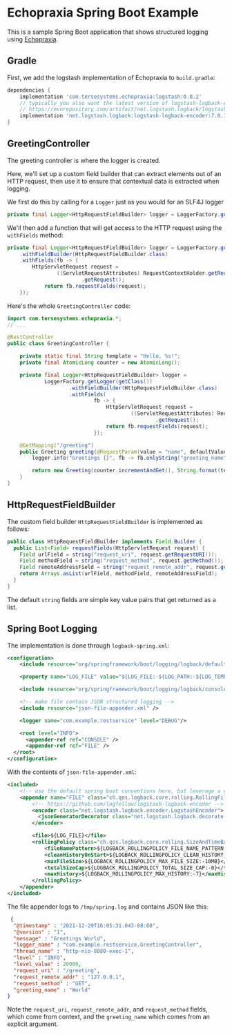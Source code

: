 # Echopraxia Spring Boot Example

This is a sample Spring Boot application that shows structured logging using [Echopraxia](https://github.com/tersesystems/echopraxia).

## Gradle

First, we add the logstash implementation of Echopraxia to `build.gradle`:

```groovy
dependencies {
	implementation 'com.tersesystems.echopraxia:logstash:0.0.2'
    // typically you also want the latest version of logstash-logback-encoder as well...
    // https://mvnrepository.com/artifact/net.logstash.logback/logstash-logback-encoder
    implementation 'net.logstash.logback:logstash-logback-encoder:7.0.1'
}
```

## GreetingController

The greeting controller is where the logger is created.  

Here, we'll set up a custom field builder that can extract elements out of an HTTP request, then use it to ensure that contextual data is extracted when logging.

We first do this by calling for a `Logger` just as you would for an SLF4J logger

```java
private final Logger<HttpRequestFieldBuilder> logger = LoggerFactory.getLogger(getClass()).withFieldBuilder(HttpRequestFieldBuilder.class)
```

We'll then add a function that will get access to the HTTP request using the `withFields` method:

```java
private final Logger<HttpRequestFieldBuilder> logger = LoggerFactory.getLogger(getClass())
    .withFieldBuilder(HttpRequestFieldBuilder.class)
    .withFields(fb -> {
        HttpServletRequest request =
                ((ServletRequestAttributes) RequestContextHolder.getRequestAttributes())
                        .getRequest();
            return fb.requestFields(request);
    });
```

Here's the whole `GreetingController` code:

```java
import com.tersesystems.echopraxia.*;
// ...

@RestController
public class GreetingController {

    private static final String template = "Hello, %s!";
    private final AtomicLong counter = new AtomicLong();

    private final Logger<HttpRequestFieldBuilder> logger =
            LoggerFactory.getLogger(getClass())
                    .withFieldBuilder(HttpRequestFieldBuilder.class)
                    .withFields(
                            fb -> {
                                HttpServletRequest request =
                                        ((ServletRequestAttributes) RequestContextHolder.getRequestAttributes())
                                                .getRequest();
                                return fb.requestFields(request);
                            });

    @GetMapping("/greeting")
    public Greeting greeting(@RequestParam(value = "name", defaultValue = "World") String name) {
        logger.info("Greetings {}", fb -> fb.onlyString("greeting_name", name));

        return new Greeting(counter.incrementAndGet(), String.format(template, name));
    }
}
```

## HttpRequestFieldBuilder

The custom field builder `HttpRequestFieldBuilder` is implemented as follows:

```java
public class HttpRequestFieldBuilder implements Field.Builder {
  public List<Field> requestFields(HttpServletRequest request) {
    Field urlField = string("request_uri", request.getRequestURI());
    Field methodField = string("request_method", request.getMethod());
    Field remoteAddressField = string("request_remote_addr", request.getRemoteAddr());
    return Arrays.asList(urlField, methodField, remoteAddressField);
  }
}
```

The default `string` fields are simple key value pairs that get returned as a list.

## Spring Boot Logging

The implementation is done through `logback-spring.xml`:

```xml
<configuration>
    <include resource="org/springframework/boot/logging/logback/defaults.xml"/>

    <property name="LOG_FILE" value="${LOG_FILE:-${LOG_PATH:-${LOG_TEMP:-${java.io.tmpdir:-/tmp}}/}spring.log}"/>

    <include resource="org/springframework/boot/logging/logback/console-appender.xml" />

    <!-- make file contain JSON structured logging -->
    <include resource="json-file-appender.xml" />

    <logger name="com.example.restservice" level="DEBUG"/>

    <root level="INFO">
      <appender-ref ref="CONSOLE" />
      <appender-ref ref="FILE" />
  </root>
</configuration>
```

With the contents of `json-file-appender.xml`:

```xml
<included>
    <!-- use the default spring boot conventions here, but leverage a different encoder -->
    <appender name="FILE" class="ch.qos.logback.core.rolling.RollingFileAppender">
        <!-- https://github.com/logfellow/logstash-logback-encoder -->
        <encoder class="net.logstash.logback.encoder.LogstashEncoder">
          <jsonGeneratorDecorator class="net.logstash.logback.decorate.PrettyPrintingJsonGeneratorDecorator"/>
        </encoder>

        <file>${LOG_FILE}</file>
        <rollingPolicy class="ch.qos.logback.core.rolling.SizeAndTimeBasedRollingPolicy">
            <fileNamePattern>${LOGBACK_ROLLINGPOLICY_FILE_NAME_PATTERN:-${LOG_FILE}.%d{yyyy-MM-dd}.%i.gz}</fileNamePattern>
            <cleanHistoryOnStart>${LOGBACK_ROLLINGPOLICY_CLEAN_HISTORY_ON_START:-false}</cleanHistoryOnStart>
            <maxFileSize>${LOGBACK_ROLLINGPOLICY_MAX_FILE_SIZE:-10MB}</maxFileSize>
            <totalSizeCap>${LOGBACK_ROLLINGPOLICY_TOTAL_SIZE_CAP:-0}</totalSizeCap>
            <maxHistory>${LOGBACK_ROLLINGPOLICY_MAX_HISTORY:-7}</maxHistory>
        </rollingPolicy>
    </appender>
</included>
```

The file appender logs to `/tmp/spring.log` and contains JSON like this:

```json
 {
  "@timestamp" : "2021-12-29T16:05:31.043-08:00",
  "@version" : "1",
  "message" : "Greetings World",
  "logger_name" : "com.example.restservice.GreetingController",
  "thread_name" : "http-nio-8080-exec-1",
  "level" : "INFO",
  "level_value" : 20000,
  "request_uri" : "/greeting",
  "request_remote_addr" : "127.0.0.1",
  "request_method" : "GET",
  "greeting_name" : "World"
}
```

Note the `request_uri`, `request_remote_addr`, and `request_method` fields, which come from context, and the `greeting_name` which comes from an explicit argument.